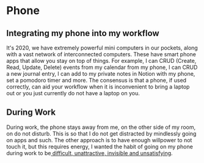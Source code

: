 # Phone

## Integrating my phone into my workflow

It's 2020, we have extremely powerful mini computers in our pockets, along with a vast network of interconnected computers. These have smart phone apps that allow you stay on top of things. For example, I can CRUD \(Create, Read, Update, Delete\) events from my calendar from my phone, I can CRUD a new journal entry, I can add to my private notes in Notion with my phone, set a pomodoro timer and more. The consensus is that a phone, if used correctly, can aid your workflow when it is inconvenient to bring a laptop out or you just currently do not have a laptop on you.

## During Work

During work, the phone stays away from me, on the other side of my room, on do not disturb. This is so that I do not get distracted by mindlessly going on apps and such. The other approach is to have enough willpower to not touch it, but this requires energy, I wanted the habit of going on my phone during work to be[ difficult, unattractive, invisible and unsatisfying](../neuroscience/metacognition/untitled-1.md#how-to-break-a-bad-habit-the-opposite).

